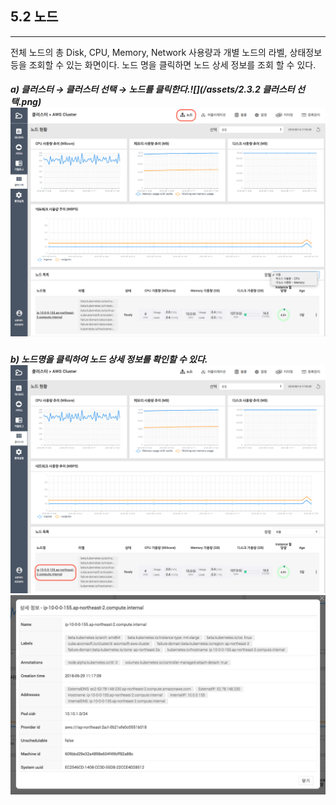## 5.2 노드

---

전체 노드의 총 Disk, CPU, Memory, Network 사용량과 개별 노드의 라벨, 상태정보 등을 조회할 수 있는 화면이다. 노드 명을 클릭하면 노드 상세 정보를 조회 할 수 있다.

##### a\) 클러스터 → 클러스터 선택 → 노드를 클릭한다.![](/assets/2.3.2 클러스터 선택.png)![](/assets/KR/2.5.4/5.2_2.png)

##### b\) 노드명을 클릭하여 노드 상세 정보를 확인할 수 있다.![](/assets/KR/2.5.4/5.2_3.png)![](/assets/KR/2.5.4/5.2_4.png)



